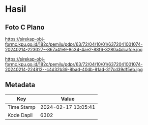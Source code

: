# Hasil

## Foto C Plano

https://sirekap-obj-formc.kpu.go.id/182c/pemilu/pdpr/63/72/04/10/01/6372041001074-20240214-223027--867a41e9-8c34-4ae2-88f6-3280a4dcafce.jpg

https://sirekap-obj-formc.kpu.go.id/182c/pemilu/pdpr/63/72/04/10/01/6372041001074-20240214-224812--c4d32b39-8bad-40db-81ad-317cd39df5eb.jpg


## Metadata

| Key        | Value               |
| ---------- | ------------------- |
| Time Stamp | 2024-02-17 13:05:41 |
| Kode Dapil | 6302                |



